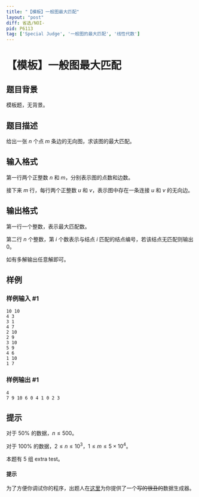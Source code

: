 ```yaml
---
title: "【模板】一般图最大匹配"
layout: "post"
diff: 省选/NOI-
pid: P6113
tag: ['Special Judge', '一般图的最大匹配', '线性代数']
---
```

# 【模板】一般图最大匹配
## 题目背景

模板题，无背景。
## 题目描述

给出一张 $n$ 个点 $m$ 条边的无向图，求该图的最大匹配。
## 输入格式

第一行两个正整数 $n$ 和 $m$，分别表示图的点数和边数。

接下来 $m$ 行，每行两个正整数 $u$ 和 $v$，表示图中存在一条连接 $u$ 和 $v$ 的无向边。
## 输出格式

第一行一个整数，表示最大匹配数。

第二行 $n$ 个整数，第 $i$ 个数表示与结点 $i$ 匹配的结点编号，若该结点无匹配则输出 $0$。

如有多解输出任意解即可。
## 样例

### 样例输入 #1
```
10 10
4 3
3 1
4 7
2 10
2 9
3 10
5 9
4 6
1 10
1 7

```
### 样例输出 #1
```
4
7 9 10 6 0 4 1 0 2 3 
```
## 提示

对于 $50\%$ 的数据，$n\le500$。

对于 $100\%$ 的数据，$2\le n\le10^3$，$1\le m\le5\times10^4$。

本题有 5 组 extra test。

####  提示
为了方便你调试你的程序，出题人在[这里](https://www.luogu.com.cn/paste/vf7dlo6r)为你提供了一个~~写的很丑的~~数据生成器。
